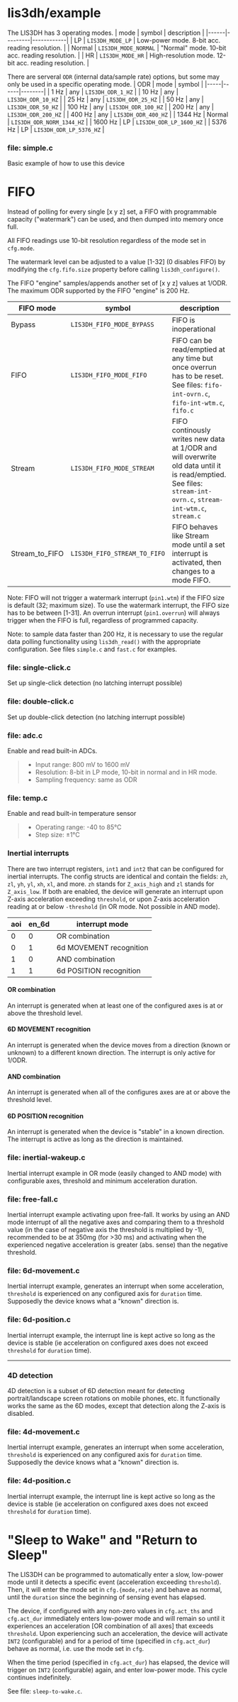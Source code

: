 # lis3dh/example

The LIS3DH has 3 operating modes.
| mode | symbol | description |
|------|---------|------------|
| LP | `LIS3DH_MODE_LP` | Low-power mode. 8-bit acc. reading resolution. |
| Normal | `LIS3DH_MODE_NORMAL` | "Normal" mode. 10-bit acc. reading resolution. |
| HR | `LIS3DH_MODE_HR` | High-resolution mode. 12-bit acc. reading resolution. |

There are serveral `ODR` (internal data/sample rate) options, but some may only be used in a specific operating mode.
| ODR | mode | symbol |
|-----|------|--------|
| 1 Hz | any | `LIS3DH_ODR_1_HZ` |
| 10 Hz | any | `LIS3DH_ODR_10_HZ` |
| 25 Hz | any | `LIS3DH_ODR_25_HZ` |
| 50 Hz | any | `LIS3DH_ODR_50_HZ` |
| 100 Hz | any | `LIS3DH_ODR_100_HZ` |
| 200 Hz | any | `LIS3DH_ODR_200_HZ` |
| 400 Hz | any | `LIS3DH_ODR_400_HZ` |
| 1344 Hz | Normal | `LIS3DH_ODR_NORM_1344_HZ` |
| 1600 Hz | LP | `LIS3DH_ODR_LP_1600_HZ` |
| 5376 Hz | LP | `LIS3DH_ODR_LP_5376_HZ` |

### file: simple.c
Basic example of how to use this device

# FIFO
Instead of polling for every single [x y z] set, a FIFO with programmable capacity ("watermark") can be used, and then dumped into memory once full.

All FIFO readings use 10-bit resolution regardless of the mode set in `cfg.mode`.

The watermark level can be adjusted to a value [1-32] (0 disables FIFO) by modifying the `cfg.fifo.size` property before calling `lis3dh_configure()`.

The FIFO "engine" samples/appends another set of [x y z] values at 1/ODR. The maximum ODR supported by the FIFO "engine" is 200 Hz.


| FIFO mode        |  symbol               | description                |
|------------------|-----------------------|----------------------------|
|  Bypass          |   `LIS3DH_FIFO_MODE_BYPASS` | FIFO is inoperational      |
|  FIFO            |   `LIS3DH_FIFO_MODE_FIFO`   | FIFO can be read/emptied at any time but once overrun has to be reset. See files: `fifo-int-ovrn.c`, `fifo-int-wtm.c`, `fifo.c`     |
|  Stream          |   `LIS3DH_FIFO_MODE_STREAM` | FIFO continously writes new data at 1/ODR and will overwrite old data until it is read/emptied. See files: `stream-int-ovrn.c`, `stream-int-wtm.c`, `stream.c`    |
|  Stream_to_FIFO  |   `LIS3DH_FIFO_STREAM_TO_FIFO`  | FIFO behaves like Stream mode until a set interrupt is activated, then changes to a mode FIFO. |

Note: FIFO will not trigger a watermark interrupt (`pin1.wtm`) if the FIFO size is default (32; maximum size). To use the watermark interrupt, the FIFO size has to be between [1-31]. An overrun interrupt (`pin1.overrun`) will always trigger when the FIFO is full, regardless of programmed capacity.

Note: to sample data faster than 200 Hz, it is necessary to use the regular data polling functionality using `lis3dh_read()` with the appropriate configuration. See files `simple.c` and `fast.c` for examples.

### file: single-click.c

Set up single-click detection (no latching interrupt possible)

### file: double-click.c

Set up double-click detection (no latching interrupt possible)

### file: adc.c 

Enable and read built-in ADCs.

> - Input range: 800 mV to 1600 mV
> - Resolution: 8-bit in LP mode, 10-bit in normal and in HR mode.
> - Sampling frequency: same as ODR

### file: temp.c

Enable and read built-in temperature sensor

> - Operating range: -40 to 85°C
> - Step size: ±1°C

### Inertial interrupts

There are two interrupt registers, `int1` and `int2` that can be configured for inertial interrupts. The config structs are identical and contain the fields: `zh`, `zl`, `yh`, `yl`, `xh`, `xl`, and more. `zh` stands for `Z_axis_high` and `zl` stands for `Z_axis_low`. If both are enabled, the device will generate an interrupt upon Z-axis acceleration exceeding `threshold`, or upon Z-axis acceleration reading at or below `-threshold` (in OR mode. Not possible in AND mode).


| aoi | en_6d | interrupt mode          |
|-----|-------|-------------------------|
|  0  |   0   | OR combination          |
|  0  |   1   | 6d MOVEMENT recognition |
|  1  |   0   | AND combination         |
|  1  |   1   | 6d POSITION recognition |


#### OR combination

An interrupt is generated when at least one of the configured axes is at or above the threshold level.

#### 6D MOVEMENT recognition

An interrupt is generated when the device moves from a direction (known or unknown) to a different known direction. The interrupt is only active for 1/ODR.

#### AND combination

An interrupt is generated when all of the configures axes are at or above the threshold level.

#### 6D POSITION recognition

An interrupt is generated when the device is "stable" in a known direction. The interrupt is active as long as the direction is maintained.

### file: inertial-wakeup.c

Inertial interrupt example in OR mode (easily changed to AND mode) with configurable axes, threshold and minimum acceleration duration.

### file: free-fall.c

Inertial interrupt example activating upon free-fall. It works by using an AND mode interrupt of all the negative axes and comparing them to a threshold value (in the case of negative axis the threshold is multiplied by -1), recommended to be at 350mg (for >30 ms) and activating when the experienced negative acceleration is greater (abs. sense) than the negative threshold.

### file: 6d-movement.c

Inertial interrupt example, generates an interrupt when some acceleration, `threshold` is experienced on any configured axis for `duration` time. Supposedly the device knows what a "known" direction is.

### file: 6d-position.c

Inertial interrupt example, the interrupt line is kept active so long as the device is stable (ie acceleration on configured axes does not exceed `threshold` for `duration` time).

---

### 4D detection

4D detection is a subset of 6D detection meant for detecting portrait/landscape screen rotations on mobile phones, etc. It functionally works the same as the 6D modes, except that detection along the Z-axis is disabled.

### file: 4d-movement.c

Inertial interrupt example, generates an interrupt when some acceleration, `threshold` is experienced on any configured axis for `duration` time. Supposedly the device knows what a "known" direction is.

### file: 4d-position.c

Inertial interrupt example, the interrupt line is kept active so long as the device is stable (ie acceleration on configured axes does not exceed `threshold` for `duration` time).

# "Sleep to Wake" and "Return to Sleep"

The LIS3DH can be programmed to automatically enter a slow, low-power mode until it detects a specific event (acceleration exceeding `threshold`). Then, it will enter the mode set in `cfg.{mode,rate}` and behave as normal, until the `duration` since the beginning of sensing event has elapsed.

The device, if configured with any non-zero values in `cfg.act_ths` and `cfg.act_dur` immediately enters low-power mode and will remain so until it experiences an acceleration [OR combination of all axes] that exceeds `threshold`. Upon experiencing such an acceleration, the device will activate `INT2` (configurable) and for a period of time (specified in `cfg.act_dur`) behave as normal, i.e. use the mode set in `cfg`.

When the time period (specified in `cfg.act_dur`) has elapsed, the device will trigger on `INT2` (configurable) again, and enter low-power mode. This cycle continues indefinitely.

See file: `sleep-to-wake.c`.